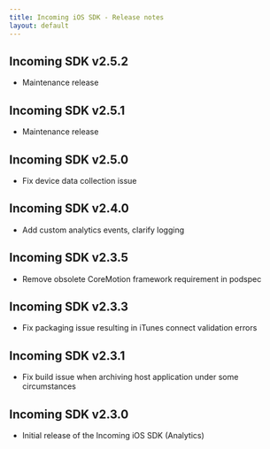 ```yaml
---
title: Incoming iOS SDK - Release notes
layout: default 
---
```


Incoming SDK v2.5.2
-------------------
- Maintenance release

Incoming SDK v2.5.1
-------------------
- Maintenance release

Incoming SDK v2.5.0
-------------------
- Fix device data collection issue

Incoming SDK v2.4.0
--------------------
- Add custom analytics events, clarify logging

Incoming SDK v2.3.5
-------------------
- Remove obsolete CoreMotion framework requirement in podspec 

Incoming SDK v2.3.3
-------------------
- Fix packaging issue resulting in iTunes connect validation errors 

Incoming SDK v2.3.1
-------------------
- Fix build issue when archiving host application under some circumstances

Incoming SDK v2.3.0
--------------------
- Initial release of the Incoming iOS SDK (Analytics)

